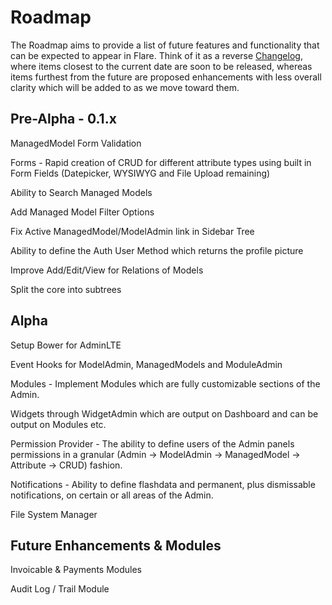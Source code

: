 # Roadmap
The Roadmap aims to provide a list of future features and functionality that can be expected to appear in Flare. Think of it as a reverse [Changelog](CHANGELOG.md), where items closest to the current date are soon to be released, whereas items furthest from the future are proposed enhancements with less overall clarity which will be added to as we move toward them.

## Pre-Alpha - 0.1.x
ManagedModel Form Validation

Forms - Rapid creation of CRUD for different attribute types using built in Form Fields (Datepicker, WYSIWYG and File Upload remaining)

Ability to Search Managed Models

Add Managed Model Filter Options

Fix Active ManagedModel/ModelAdmin link in Sidebar Tree

Ability to define the Auth User Method which returns the profile picture

Improve Add/Edit/View for Relations of Models

Split the core into subtrees


## Alpha 
Setup Bower for AdminLTE

Event Hooks for ModelAdmin, ManagedModels and ModuleAdmin

Modules - Implement Modules which are fully customizable sections of the Admin.

Widgets through WidgetAdmin which are output on Dashboard and can be output on Modules etc.

Permission Provider - The ability to define users of the Admin panels permissions in a granular (Admin -> ModelAdmin -> ManagedModel -> Attribute -> CRUD) fashion.

Notifications - Ability to define flashdata and permanent, plus dismissable notifications, on certain or all areas of the Admin.

File System Manager


## Future Enhancements & Modules
Invoicable & Payments Modules

Audit Log / Trail Module